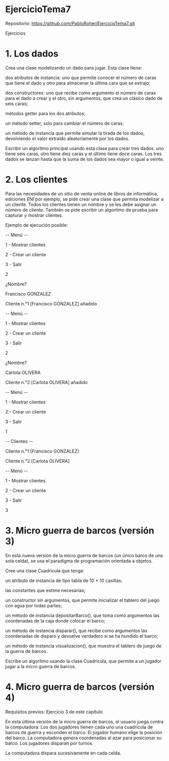 # EjercicioTema7
Repositorio:
https://github.com/PabloRoher/EjercicioTema7.git


Ejercicios
# 1. Los dados
Crea una clase modelizando un dado para jugar. Esta clase tiene:

dos atributos de instancia: uno que permite conocer el número de caras que tiene el dado y otro para almacenar la última cara que se extrajo;

dos constructores: uno que recibe como argumento el número de caras para el dado a crear y el otro, sin argumentos, que crea un clásico dado de seis caras; 

métodos getter para los dos atributos;

un método setter, solo para cambiar el número de caras;

un método de instancia que permite simular la tirada de los dados, devolviendo el valor extraído aleatoriamente por los dados.

Escribir un algoritmo principal usando esta clase para crear tres dados: uno tiene seis caras, otro tiene diez caras y el último tiene doce caras. Los tres dados se lanzan hasta que la suma de los dados sea mayor o igual a veinte.

# 2. Los clientes
Para las necesidades de un sitio de venta online de libros de informática, ediciones ENI por ejemplo, se pide crear una clase que permita modelizar a un cliente. Todos los clientes tienen un nombre y se les debe asignar un número de cliente. También se pide escribir un algoritmo de prueba para capturar y mostrar clientes.

Ejemplo de ejecución posible:

-- Menú --

1 - Mostrar clientes

2 - Crear un cliente

3 - Salir

2

¿Nombre?

Francisco GONZALEZ

Cliente n.°1 [Francisco GONZALEZ] añadido

-- Menú --

1 - Mostrar clientes

2 - Crear un cliente

3 - Salir

2

¿Nombre?

Carlota OLIVERA

Cliente n.°2 [Carlota OLIVERA] añadido

-- Menú --

1 - Mostrar clientes

2 - Crear un cliente

3 - Salir

1

-- Clientes --

Cliente n.°1 [Francisco GONZALEZ]

Cliente n.°2 [Carlota OLIVERA]

-- Menú --

1 - Mostrar clientes

2 - Crear un cliente

3 - Salir

3

# 3. Micro guerra de barcos (versión 3)
En esta nueva versión de la micro guerra de barcos (un único barco de una sola celda), se usa el paradigma de programación orientada a objetos.

Cree una clase Cuadricula que tenga:

un atributo de instancia de tipo tabla de 10 × 10 casillas;

las constantes que estime necesarias;

un constructor sin argumentos, que permite inicializar el tablero del juego con agua por todas partes;

un método de instancia depositarBarco(), que toma como argumentos las coordenadas de la caja donde colocar el barco;

un método de instancia disparar(), que recibe como argumentos las coordenadas de disparo y devuelve verdadero si se ha hundido el barco;

un método de instancia visualizacion(), que muestra el tablero de juego de la guerra de barcos.

Escribe un algoritmo usando la clase Cuadricula, que permite a un jugador jugar a la micro guerra de barcos.

# 4. Micro guerra de barcos (versión 4)
Requisitos previos: Ejercicio 3 de este capítulo

En esta última versión de la micro guerra de barcos, el usuario juega contra la computadora. Los dos jugadores tienen cada uno una cuadrícula de barcos de guerra y esconden el barco. El jugador humano elige la posición del barco. La computadora genera coordenadas al azar para posicionar su barco. Los jugadores disparan por turnos.

La computadora dispara sucesivamente en cada celda.
